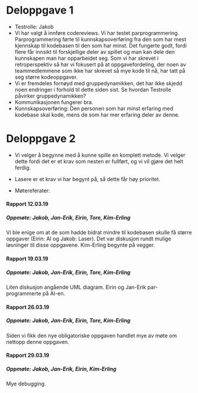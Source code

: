 # Deloppgave 1
- Testrolle: Jakob
- Vi har valgt å innføre codereviews. 
Vi har testet parprogrammering. Parprogrammering førte til kunnskapsoverføring fra den som har mest kjennskap til kodebasen til den som har minst. Det fungerte godt, fordi flere får innsikt til forskjellige deler av spillet og man kan dele den kunnskapen man har opparbeidet seg.
Som vi har skrevet i retroperspektiv så har vi fokusert på at oppgavefordeling, der noen av teammedlemmene som ikke har skrevet så mye kode til nå, har tatt på seg større kodeoppgaver.
- Vi er fremdeles fornøyd med gruppedynamikken, det har ikke skjedd noen endringer i forhold til dette siden sist. Se hvordan Testrolle påvirker gruppedynamikken?
- Kommunikasjonen fungerer bra.
- Kunnskapsoverføring: Den personen som har minst erfaring med kodebase skal kode, mens de som har mer erfaring deler av denne.

# Deloppgave 2
- Vi velger å begynne med å kunne spille en komplett metode. Vi velger dette fordi det er et krav som nesten er fullført, og vi vil gjøre det helt ferdig.
- Lasere er et krav vi har begynt på, så dette får høy prioritet.

- Møtereferater: 
#### Rapport 12.03.19
##### Oppmøte: Jakob, Jan-Erik, Eirin, Tore, Kim-Erling
Vi ble enige om at de som hadde bidrat mindre til kodebasen skulle få større oppgaver (Eirin: AI og Jakob: Laser). 
Det var diskusjon rundt mulige løsninger til disse oppgavene. Kim-Erling begynte på vegger. 

#### Rapport 19.03.19
##### Oppmøte: Jakob, Jan-Erik, Eirin, Tore, Kim-Erling
Liten diskusjon angående UML diagram. Eirin og Jan-Erik par-programmerte på AI-en. 

#### Rapport 26.03.19
##### Oppmøte: Jakob, Jan-Erik, Eirin, Tore, Kim-Erling
Siden vi fikk den nye obligatoriske oppgaven handlet mye av møte om nettopp denne oppgaven. 

#### Rapport 29.03.19
##### Oppmøte: Jakob, Jan-Erik, Eirin, Kim-Erling
Mye debugging. 
